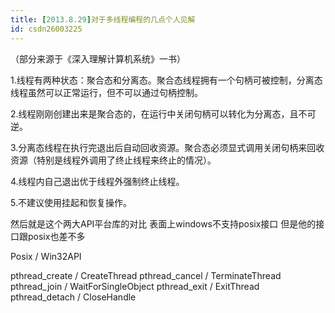 ```yaml
---
title: [2013.8.29]对于多线程编程的几点个人见解
id: csdn26003225
---
```


（部分来源于《深入理解计算机系统》一书）

1.线程有两种状态：聚合态和分离态。聚合态线程拥有一个句柄可被控制，分离态线程虽然可以正常运行，但不可以通过句柄控制。

2.线程刚刚创建出来是聚合态的，在运行中关闭句柄可以转化为分离态，且不可逆。

3.分离态线程在执行完退出后自动回收资源。聚合态必须显式调用关闭句柄来回收资源（特别是线程外调用了终止线程来终止的情况）。

4.线程内自己退出优于线程外强制终止线程。

5.不建议使用挂起和恢复操作。

然后就是这个两大API平台库的对比
表面上windows不支持posix接口 但是他的接口跟posix也差不多

Posix / Win32API

pthread_create / CreateThread
pthread_cancel / TerminateThread
pthread_join / WaitForSingleObject
pthread_exit / ExitThread
pthread_detach / CloseHandle
